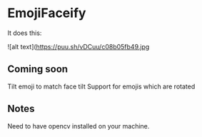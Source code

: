 # EmojiFaceify
It does this:

![alt text](https://puu.sh/vDCuu/c08b05fb49.jpg
## Coming soon
Tilt emoji to match face tilt
Support for emojis which are rotated

## Notes
Need to have opencv installed on your machine.
